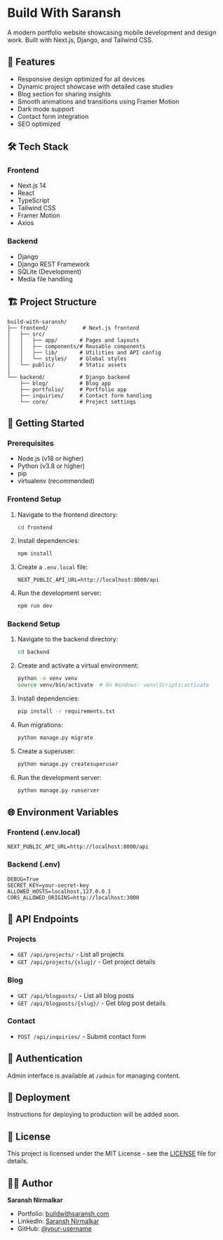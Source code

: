 # Build With Saransh

A modern portfolio website showcasing mobile development and design work. Built with Next.js, Django, and Tailwind CSS.

## 🚀 Features

- Responsive design optimized for all devices
- Dynamic project showcase with detailed case studies
- Blog section for sharing insights
- Smooth animations and transitions using Framer Motion
- Dark mode support
- Contact form integration
- SEO optimized

## 🛠️ Tech Stack

### Frontend
- Next.js 14
- React
- TypeScript
- Tailwind CSS
- Framer Motion
- Axios

### Backend
- Django
- Django REST Framework
- SQLite (Development)
- Media file handling

## 🏗️ Project Structure

```
build-with-saransh/
├── frontend/           # Next.js frontend
│   ├── src/
│   │   ├── app/       # Pages and layouts
│   │   ├── components/# Reusable components
│   │   ├── lib/       # Utilities and API config
│   │   └── styles/    # Global styles
│   └── public/        # Static assets
│
└── backend/           # Django backend
    ├── blog/          # Blog app
    ├── portfolio/     # Portfolio app
    ├── inquiries/     # Contact form handling
    └── core/          # Project settings
```

## 🚦 Getting Started

### Prerequisites
- Node.js (v18 or higher)
- Python (v3.8 or higher)
- pip
- virtualenv (recommended)

### Frontend Setup
1. Navigate to the frontend directory:
   ```bash
   cd frontend
   ```

2. Install dependencies:
   ```bash
   npm install
   ```

3. Create a `.env.local` file:
   ```env
   NEXT_PUBLIC_API_URL=http://localhost:8000/api
   ```

4. Run the development server:
   ```bash
   npm run dev
   ```

### Backend Setup
1. Navigate to the backend directory:
   ```bash
   cd backend
   ```

2. Create and activate a virtual environment:
   ```bash
   python -m venv venv
   source venv/bin/activate  # On Windows: venv\Scripts\activate
   ```

3. Install dependencies:
   ```bash
   pip install -r requirements.txt
   ```

4. Run migrations:
   ```bash
   python manage.py migrate
   ```

5. Create a superuser:
   ```bash
   python manage.py createsuperuser
   ```

6. Run the development server:
   ```bash
   python manage.py runserver
   ```

## 🌐 Environment Variables

### Frontend (.env.local)
```env
NEXT_PUBLIC_API_URL=http://localhost:8000/api
```

### Backend (.env)
```env
DEBUG=True
SECRET_KEY=your-secret-key
ALLOWED_HOSTS=localhost,127.0.0.1
CORS_ALLOWED_ORIGINS=http://localhost:3000
```

## 📝 API Endpoints

### Projects
- `GET /api/projects/` - List all projects
- `GET /api/projects/{slug}/` - Get project details

### Blog
- `GET /api/blogposts/` - List all blog posts
- `GET /api/blogposts/{slug}/` - Get blog post details

### Contact
- `POST /api/inquiries/` - Submit contact form

## 🔐 Authentication

Admin interface is available at `/admin` for managing content.

## 🚀 Deployment

Instructions for deploying to production will be added soon.

## 📄 License

This project is licensed under the MIT License - see the [LICENSE](LICENSE) file for details.

## 👨‍💻 Author

**Saransh Nirmalkar**
- Portfolio: [buildwithsaransh.com](https://buildwithsaransh.com)
- LinkedIn: [Saransh Nirmalkar](https://linkedin.com/in/your-profile)
- GitHub: [@your-username](https://github.com/your-username)
